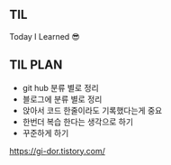 ## TIL
Today I Learned :sunglasses:

## TIL PLAN
+ git hub 분류 별로 정리
+ 블로그에 분류 별로 정리
+ 앉아서 코드 한줄이라도 기록했다는게 중요
+ 한번더 복습 한다는 생각으로 하기
+ 꾸준하게 하기

https://gi-dor.tistory.com/
